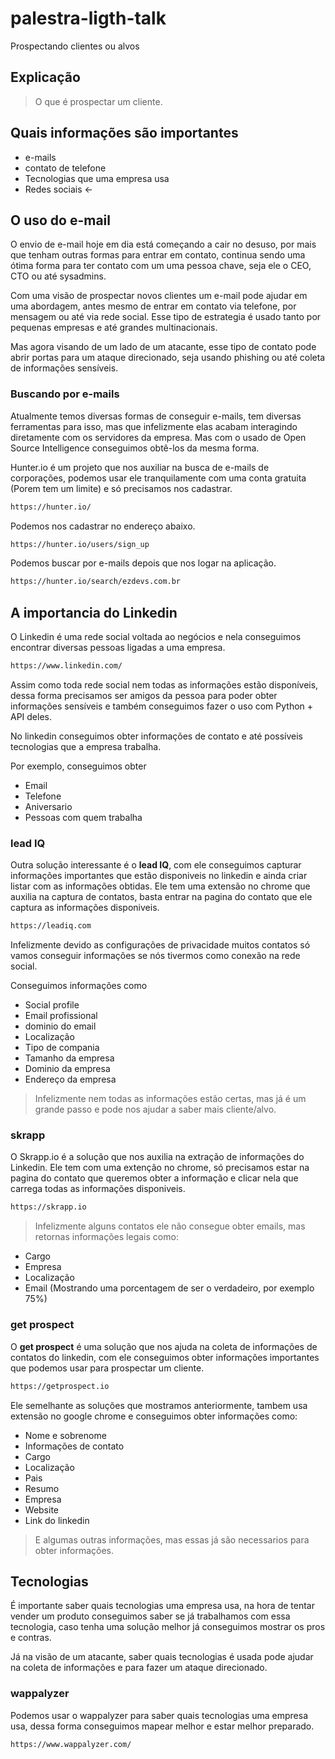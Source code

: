 # palestra-ligth-talk
Prospectando clientes ou alvos


## Explicação
> O que é prospectar um cliente.

## Quais informações são importantes
- e-mails
- contato de telefone
- Tecnologias que uma empresa usa
- Redes sociais <-

## O uso do e-mail
O envio de e-mail hoje em dia está começando a cair no desuso, por mais que tenham outras formas para entrar em contato, continua sendo uma ótima forma para ter contato com um uma pessoa chave, seja ele o CEO, CTO ou até sysadmins.

Com uma visão de prospectar novos clientes um e-mail pode ajudar em uma abordagem, antes mesmo de entrar em contato via telefone, por mensagem ou até via rede social. Esse tipo de estrategia é usado tanto por pequenas empresas e até grandes multinacionais.

Mas agora visando de um lado de um atacante, esse tipo de contato pode abrir portas para um ataque direcionado, seja usando phishing ou até coleta de informações sensíveis.

### Buscando por e-mails
Atualmente temos diversas formas de conseguir e-mails, tem diversas ferramentas para isso, mas que infelizmente elas acabam interagindo diretamente com os servidores da empresa. Mas com o usado de Open Source Intelligence conseguimos obtê-los da mesma forma.

Hunter.io é um projeto que nos auxiliar na busca de e-mails de corporações, podemos usar ele tranquilamente com uma conta gratuita (Porem tem um limite) e só precisamos nos cadastrar.
```sh
https://hunter.io/
```

Podemos nos cadastrar no endereço abaixo.
```sh
https://hunter.io/users/sign_up
```

Podemos buscar por e-mails depois que nos logar na aplicação.
```sh
https://hunter.io/search/ezdevs.com.br
```

## A importancia do Linkedin
O Linkedin é uma rede social voltada ao negócios e nela conseguimos encontrar diversas pessoas ligadas a uma empresa.
```sh
https://www.linkedin.com/
```

Assim como toda rede social nem todas as informações estão disponíveis, dessa forma precisamos ser amigos da pessoa para poder obter informações sensíveis e também conseguimos fazer o uso com Python + API deles.

No linkedin conseguimos obter informações de contato e até possíveis tecnologias que a empresa trabalha.

Por exemplo, conseguimos obter
- Email
- Telefone
- Aniversario
- Pessoas com quem trabalha

### lead IQ
Outra solução interessante é o **lead IQ**, com ele conseguimos capturar informações importantes que estão disponiveis no linkedin e ainda criar listar com as informações obtidas. Ele tem uma extensão no chrome que auxilia na captura de contatos, basta entrar na pagina do contato que ele captura as informações disponiveis.
```sh
https://leadiq.com
```

Infelizmente devido as configurações de privacidade muitos contatos só vamos conseguir informações se nós tivermos como conexão na rede social.

Conseguimos informações como
- Social profile
- Email profissional
- dominio do email
- Localização
- Tipo de compania
- Tamanho da empresa
- Dominio da empresa
- Endereço da empresa

> Infelizmente nem todas as informações estão certas, mas já é um grande passo e pode nos ajudar a saber mais cliente/alvo.

### skrapp
O Skrapp.io é a solução que nos auxilia na extração de informações do Linkedin. Ele tem com uma extenção no chrome, só precisamos estar na pagina do contato que queremos obter a informação e clicar nela que carrega todas as informações disponiveis.
```sh
https://skrapp.io
```

> Infelizmente alguns contatos ele não consegue obter emails, mas retornas informações legais como:

- Cargo
- Empresa
- Localização
- Email (Mostrando uma porcentagem de ser o verdadeiro, por exemplo 75%)


### get prospect
O **get prospect** é uma solução que nos ajuda na coleta de informações de contatos do linkedin, com ele conseguimos obter informações importantes que podemos usar para prospectar um cliente.
```sh
https://getprospect.io
```

Ele semelhante as soluções que mostramos anteriormente, tambem usa extensão no google chrome e conseguimos obter informações como:
- Nome e sobrenome
- Informações de contato
- Cargo
- Localização
- Pais
- Resumo
- Empresa
- Website
- Link do linkedin

> E algumas outras informações, mas essas já são necessarios para obter informações.

## Tecnologias
É importante saber quais tecnologias uma empresa usa, na hora de tentar vender um produto conseguimos saber se já trabalhamos com essa tecnologia, caso tenha uma solução melhor já conseguimos mostrar os pros e contras.

Já na visão de um atacante, saber quais tecnologias é usada pode ajudar na coleta de informações e para fazer um ataque direcionado.  

### wappalyzer
Podemos usar o wappalyzer para saber quais tecnologias uma empresa usa, dessa forma conseguimos mapear melhor e estar melhor preparado.

```sh
https://www.wappalyzer.com/
```
